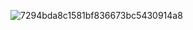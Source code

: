 
![7294bda8c1581bf836673bc5430914a8](https://github.com/user-attachments/assets/7745989b-886d-4a45-a86d-8ded8bf43d82)
